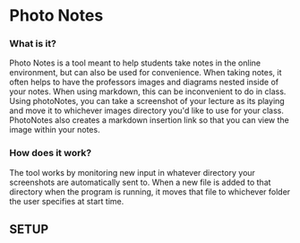 # Photo Notes

### What is it?

Photo Notes is a tool meant to help students take notes in the online environment, but can also be used for convenience.  When taking notes, it often helps to have the professors images and diagrams nested inside of your notes.  When using markdown, this can be inconvenient to do in class.  Using photoNotes, you can take a screenshot of your lecture as its playing and move it to whichever images directory you'd like to use for your class.  PhotoNotes also creates a markdown insertion link so that you can view the image within your notes.

### How does it work?

The tool works by monitoring new input in whatever directory your screenshots are automatically sent to.  When a new file is added to that directory when the program is running, it moves that file to whichever folder the user specifies at start time.



## SETUP




